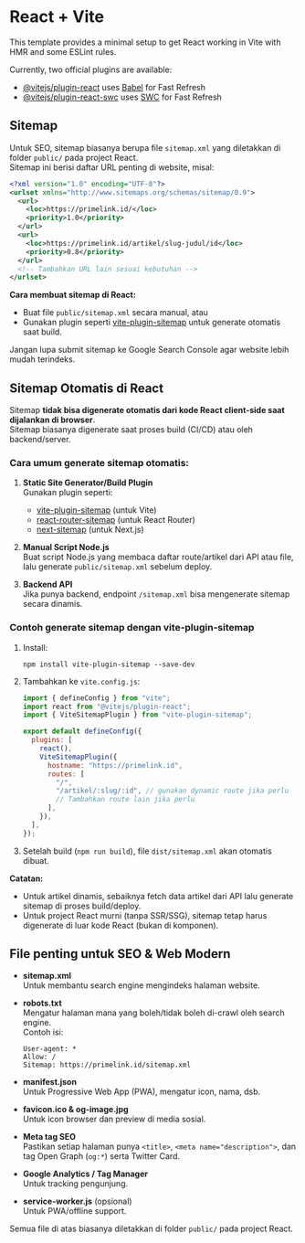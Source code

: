 # React + Vite

This template provides a minimal setup to get React working in Vite with HMR and some ESLint rules.

Currently, two official plugins are available:

- [@vitejs/plugin-react](https://github.com/vitejs/vite-plugin-react/blob/main/packages/plugin-react/README.md) uses [Babel](https://babeljs.io/) for Fast Refresh
- [@vitejs/plugin-react-swc](https://github.com/vitejs/vite-plugin-react-swc) uses [SWC](https://swc.rs/) for Fast Refresh

## Sitemap

Untuk SEO, sitemap biasanya berupa file `sitemap.xml` yang diletakkan di folder `public/` pada project React.  
Sitemap ini berisi daftar URL penting di website, misal:

```xml
<?xml version="1.0" encoding="UTF-8"?>
<urlset xmlns="http://www.sitemaps.org/schemas/sitemap/0.9">
  <url>
    <loc>https://primelink.id/</loc>
    <priority>1.0</priority>
  </url>
  <url>
    <loc>https://primelink.id/artikel/slug-judul/id</loc>
    <priority>0.8</priority>
  </url>
  <!-- Tambahkan URL lain sesuai kebutuhan -->
</urlset>
```

**Cara membuat sitemap di React:**

- Buat file `public/sitemap.xml` secara manual, atau
- Gunakan plugin seperti [vite-plugin-sitemap](https://www.npmjs.com/package/vite-plugin-sitemap) untuk generate otomatis saat build.

Jangan lupa submit sitemap ke Google Search Console agar website lebih mudah terindeks.

## Sitemap Otomatis di React

Sitemap **tidak bisa digenerate otomatis dari kode React client-side saat dijalankan di browser**.  
Sitemap biasanya digenerate saat proses build (CI/CD) atau oleh backend/server.

### Cara umum generate sitemap otomatis:

1. **Static Site Generator/Build Plugin**  
   Gunakan plugin seperti:

   - [vite-plugin-sitemap](https://www.npmjs.com/package/vite-plugin-sitemap) (untuk Vite)
   - [react-router-sitemap](https://www.npmjs.com/package/react-router-sitemap) (untuk React Router)
   - [next-sitemap](https://www.npmjs.com/package/next-sitemap) (untuk Next.js)

2. **Manual Script Node.js**  
   Buat script Node.js yang membaca daftar route/artikel dari API atau file, lalu generate `public/sitemap.xml` sebelum deploy.

3. **Backend API**  
   Jika punya backend, endpoint `/sitemap.xml` bisa mengenerate sitemap secara dinamis.

### Contoh generate sitemap dengan vite-plugin-sitemap

1. Install:
   ```
   npm install vite-plugin-sitemap --save-dev
   ```
2. Tambahkan ke `vite.config.js`:

   ```js
   import { defineConfig } from "vite";
   import react from "@vitejs/plugin-react";
   import { ViteSitemapPlugin } from "vite-plugin-sitemap";

   export default defineConfig({
     plugins: [
       react(),
       ViteSitemapPlugin({
         hostname: "https://primelink.id",
         routes: [
           "/",
           "/artikel/:slug/:id", // gunakan dynamic route jika perlu
           // Tambahkan route lain jika perlu
         ],
       }),
     ],
   });
   ```

3. Setelah build (`npm run build`), file `dist/sitemap.xml` akan otomatis dibuat.

**Catatan:**

- Untuk artikel dinamis, sebaiknya fetch data artikel dari API lalu generate sitemap di proses build/deploy.
- Untuk project React murni (tanpa SSR/SSG), sitemap tetap harus digenerate di luar kode React (bukan di komponen).

## File penting untuk SEO & Web Modern

- **sitemap.xml**  
  Untuk membantu search engine mengindeks halaman website.

- **robots.txt**  
  Mengatur halaman mana yang boleh/tidak boleh di-crawl oleh search engine.  
  Contoh isi:

  ```
  User-agent: *
  Allow: /
  Sitemap: https://primelink.id/sitemap.xml
  ```

- **manifest.json**  
  Untuk Progressive Web App (PWA), mengatur icon, nama, dsb.

- **favicon.ico & og-image.jpg**  
  Untuk icon browser dan preview di media sosial.

- **Meta tag SEO**  
  Pastikan setiap halaman punya `<title>`, `<meta name="description">`, dan tag Open Graph (`og:*`) serta Twitter Card.

- **Google Analytics / Tag Manager**  
  Untuk tracking pengunjung.

- **service-worker.js** (opsional)  
  Untuk PWA/offline support.

Semua file di atas biasanya diletakkan di folder `public/` pada project React.
